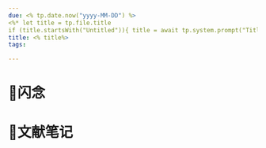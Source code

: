```yaml
---
due: <% tp.date.now("yyyy-MM-DD") %> 
<%* let title = tp.file.title 
if (title.startsWith("Untitled")){ title = await tp.system.prompt("Title"); await tp.file.rename(title); } %>
title: <% title%>
tags:

---
```


# 📖闪念









# 📒文献笔记






